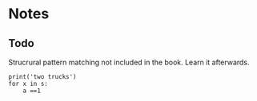 # Notes

## Todo

Strucrural pattern matching not included in the book. Learn it afterwards.

```
print('two trucks')
for x in s:
    a ==1
```
